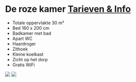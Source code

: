 # De roze kamer [Tarieven & Info](/nl/tarieven/)

* Totale oppervlakte 30 m²
* Bed 160 x 200 cm
* Badkamer met bad
* Apart WC
* Haardroger
* Zithoek
* Kleine koelkast 
* Zicht op het dorp
* Gratis WiFi

![](/images/chambre-rose.jpg)
![](/images/chambre-rose-detail.jpg)
